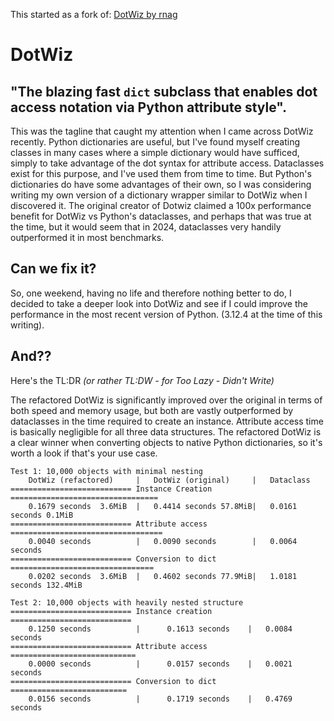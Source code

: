 This started as a fork of: [DotWiz by rnag](https://github.com/rnag/dotwiz)

# DotWiz

## "The blazing fast `dict` subclass that enables dot access notation via Python attribute style".

This was the tagline that caught my attention when I came across DotWiz recently. Python dictionaries are useful, but I've found myself creating classes in many cases where a simple dictionary would have sufficed, simply to take advantage of the dot syntax for attribute access. Dataclasses exist for this purpose, and I've used them from time to time. But Python's dictionaries do have some advantages of their own, so I was considering writing my own version of a dictionary wrapper similar to DotWiz when I discovered it. The original creator of Dotwiz claimed a 100x performance benefit for DotWiz vs Python's dataclasses, and perhaps that was true at the time, but it would seem that in 2024, dataclasses very handily outperformed it in most benchmarks.

## Can we fix it?

So, one weekend, having no life and therefore nothing better to do, I decided to take a deeper look into DotWiz and see if I could improve the performance in the most recent version of Python. (3.12.4 at the time of this writing).

## And??

Here's the TL:DR <i>(or rather TL:DW - for Too Lazy - Didn't Write)</i>

The refactored DotWiz is significantly improved over the original in terms of both speed and memory usage, but both are vastly outperformed by dataclasses in the time required to create an instance.  Attribute access time is basically negligible for all three data structures.  The refactored DotWiz is a clear winner when converting objects to native Python dictionaries, so it's worth a look if that's your use case.   

```
Test 1: 10,000 objects with minimal nesting
    DotWiz (refactored)     |   DotWiz (original)     |   Dataclass        
=========================== Instance Creation =================================   
    0.1679 seconds  3.6MiB  |   0.4414 seconds 57.8MiB|   0.0161 seconds 0.1MiB
=========================== Attribute access ==================================
    0.0040 seconds          |   0.0090 seconds        |   0.0064 seconds
=========================== Conversion to dict ================================
    0.0202 seconds  3.6MiB  |   0.4602 seconds 77.9MiB|   1.0181 seconds 132.4MiB

Test 2: 10,000 objects with heavily nested structure
=========================== Instance creation ===========================
    0.1250 seconds          |      0.1613 seconds    |   0.0084 seconds    
=========================== Attribute access ============================
    0.0000 seconds          |      0.0157 seconds    |   0.0021 seconds
=========================== Conversion to dict ==========================
    0.0156 seconds          |      0.1719 seconds    |   0.4769 seconds
```